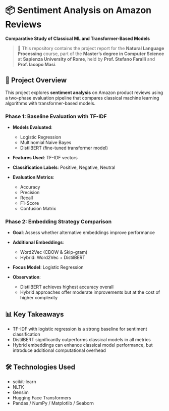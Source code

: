 # 📦 Sentiment Analysis on Amazon Reviews  
**Comparative Study of Classical ML and Transformer-Based Models**

> 📘 This repository contains the project report for the **Natural Language Processing** course, part of the **Master’s degree in Computer Science** at **Sapienza University of Rome**, held by **Prof. Stefano Faralli** and **Prof. Iacopo Masi**.


## 📝 Project Overview

This project explores **sentiment analysis** on Amazon product reviews using a two-phase evaluation pipeline that compares classical machine learning algorithms with transformer-based models.

### Phase 1: Baseline Evaluation with TF-IDF  

- **Models Evaluated**:
  - Logistic Regression  
  - Multinomial Naive Bayes  
  - DistilBERT (fine-tuned transformer model)  

- **Features Used**: TF-IDF vectors  
- **Classification Labels**: Positive, Negative, Neutral  
- **Evaluation Metrics**:
  - Accuracy  
  - Precision  
  - Recall  
  - F1-Score  
  - Confusion Matrix  

### Phase 2: Embedding Strategy Comparison  

- **Goal**: Assess whether alternative embeddings improve performance  
- **Additional Embeddings**:
  - Word2Vec (CBOW & Skip-gram)  
  - Hybrid: Word2Vec + DistilBERT  

- **Focus Model**: Logistic Regression  

- **Observation**:
  - DistilBERT achieves highest accuracy overall  
  - Hybrid approaches offer moderate improvements but at the cost of higher complexity

## 📊 Key Takeaways

- TF-IDF with logistic regression is a strong baseline for sentiment classification  
- DistilBERT significantly outperforms classical models in all metrics  
- Hybrid embeddings can enhance classical model performance, but introduce additional computational overhead

## 🛠️ Technologies Used

- scikit-learn  
- NLTK  
- Gensim  
- Hugging Face Transformers  
- Pandas / NumPy / Matplotlib / Seaborn
